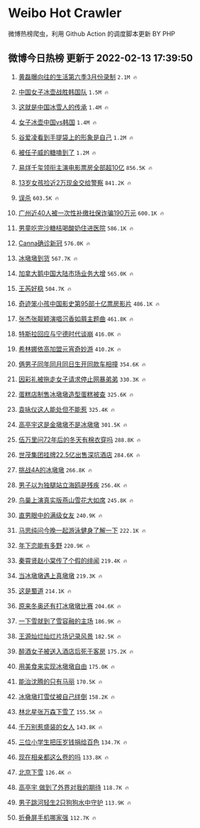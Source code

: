 # Weibo Hot Crawler 



微博热榜爬虫，利用 Github Action 的调度脚本更新 BY PHP 


## 微博今日热榜 更新于 2022-02-13 17:39:50 
1. [黄磊曝向往的生活第六季3月份录制](https://s.weibo.com/weibo?q=%23%E9%BB%84%E7%A3%8A%E6%9B%9D%E5%90%91%E5%BE%80%E7%9A%84%E7%94%9F%E6%B4%BB%E7%AC%AC%E5%85%AD%E5%AD%A33%E6%9C%88%E4%BB%BD%E5%BD%95%E5%88%B6%23&Refer=top) `2.1M 🔥` 

1. [中国女子冰壶战胜韩国队](https://s.weibo.com/weibo?q=%23%E4%B8%AD%E5%9B%BD%E5%A5%B3%E5%AD%90%E5%86%B0%E5%A3%B6%E6%88%98%E8%83%9C%E9%9F%A9%E5%9B%BD%E9%98%9F%23&Refer=top) `1.5M 🔥` 

1. [这就是中国冰雪人的传承](https://s.weibo.com/weibo?q=%23%E8%BF%99%E5%B0%B1%E6%98%AF%E4%B8%AD%E5%9B%BD%E5%86%B0%E9%9B%AA%E4%BA%BA%E7%9A%84%E4%BC%A0%E6%89%BF%23&Refer=top) `1.4M 🔥` 

1. [女子冰壶中国vs韩国](https://s.weibo.com/weibo?q=%23%E5%A5%B3%E5%AD%90%E5%86%B0%E5%A3%B6%E4%B8%AD%E5%9B%BDvs%E9%9F%A9%E5%9B%BD%23&Refer=top) `1.4M 🔥` 

1. [谷爱凌看到手提袋上的形象是自己](https://s.weibo.com/weibo?q=%23%E8%B0%B7%E7%88%B1%E5%87%8C%E7%9C%8B%E5%88%B0%E6%89%8B%E6%8F%90%E8%A2%8B%E4%B8%8A%E7%9A%84%E5%BD%A2%E8%B1%A1%E6%98%AF%E8%87%AA%E5%B7%B1%23&Refer=top) `1.2M 🔥` 

1. [被任子威的糖嗑到了](https://s.weibo.com/weibo?q=%23%E8%A2%AB%E4%BB%BB%E5%AD%90%E5%A8%81%E7%9A%84%E7%B3%96%E5%97%91%E5%88%B0%E4%BA%86%23&Refer=top) `1.2M 🔥` 

1. [易烊千玺领衔主演电影票房全部超10亿](https://s.weibo.com/weibo?q=%23%E6%98%93%E7%83%8A%E5%8D%83%E7%8E%BA%E9%A2%86%E8%A1%94%E4%B8%BB%E6%BC%94%E7%94%B5%E5%BD%B1%E7%A5%A8%E6%88%BF%E5%85%A8%E9%83%A8%E8%B6%8510%E4%BA%BF%23&Refer=top) `856.5K 🔥` 

1. [13岁女孩捡近2万现金交给警察](https://s.weibo.com/weibo?q=%2313%E5%B2%81%E5%A5%B3%E5%AD%A9%E6%8D%A1%E8%BF%912%E4%B8%87%E7%8E%B0%E9%87%91%E4%BA%A4%E7%BB%99%E8%AD%A6%E5%AF%9F%23&Refer=top) `841.2K 🔥` 

1. [误杀](https://s.weibo.com/weibo?q=%E8%AF%AF%E6%9D%80&Refer=top) `603.5K 🔥` 

1. [广州近40人被一次性补缴社保诈骗190万元](https://s.weibo.com/weibo?q=%23%E5%B9%BF%E5%B7%9E%E8%BF%9140%E4%BA%BA%E8%A2%AB%E4%B8%80%E6%AC%A1%E6%80%A7%E8%A1%A5%E7%BC%B4%E7%A4%BE%E4%BF%9D%E8%AF%88%E9%AA%97190%E4%B8%87%E5%85%83%23&Refer=top) `600.1K 🔥` 

1. [男童吃完沙糖桔喝酸奶住进医院](https://s.weibo.com/weibo?q=%23%E7%94%B7%E7%AB%A5%E5%90%83%E5%AE%8C%E6%B2%99%E7%B3%96%E6%A1%94%E5%96%9D%E9%85%B8%E5%A5%B6%E4%BD%8F%E8%BF%9B%E5%8C%BB%E9%99%A2%23&Refer=top) `586.1K 🔥` 

1. [Canna确诊新冠](https://s.weibo.com/weibo?q=%23Canna%E7%A1%AE%E8%AF%8A%E6%96%B0%E5%86%A0%23&Refer=top) `576.0K 🔥` 

1. [冰墩墩到货](https://s.weibo.com/weibo?q=%23%E5%86%B0%E5%A2%A9%E5%A2%A9%E5%88%B0%E8%B4%A7%23&Refer=top) `567.7K 🔥` 

1. [加拿大鹅中国大陆市场业务大增](https://s.weibo.com/weibo?q=%23%E5%8A%A0%E6%8B%BF%E5%A4%A7%E9%B9%85%E4%B8%AD%E5%9B%BD%E5%A4%A7%E9%99%86%E5%B8%82%E5%9C%BA%E4%B8%9A%E5%8A%A1%E5%A4%A7%E5%A2%9E%23&Refer=top) `565.0K 🔥` 

1. [王芮好稳](https://s.weibo.com/weibo?q=%23%E7%8E%8B%E8%8A%AE%E5%A5%BD%E7%A8%B3%23&Refer=top) `504.7K 🔥` 

1. [奇迹笨小孩中国影史第95部十亿票房影片](https://s.weibo.com/weibo?q=%23%E5%A5%87%E8%BF%B9%E7%AC%A8%E5%B0%8F%E5%AD%A9%E4%B8%AD%E5%9B%BD%E5%BD%B1%E5%8F%B2%E7%AC%AC95%E9%83%A8%E5%8D%81%E4%BA%BF%E7%A5%A8%E6%88%BF%E5%BD%B1%E7%89%87%23&Refer=top) `486.1K 🔥` 

1. [张杰张靓颖演唱沉香如屑主题曲](https://s.weibo.com/weibo?q=%23%E5%BC%A0%E6%9D%B0%E5%BC%A0%E9%9D%93%E9%A2%96%E6%BC%94%E5%94%B1%E6%B2%89%E9%A6%99%E5%A6%82%E5%B1%91%E4%B8%BB%E9%A2%98%E6%9B%B2%23&Refer=top) `461.8K 🔥` 

1. [特斯拉回应与宁德时代谈崩](https://s.weibo.com/weibo?q=%23%E7%89%B9%E6%96%AF%E6%8B%89%E5%9B%9E%E5%BA%94%E4%B8%8E%E5%AE%81%E5%BE%B7%E6%97%B6%E4%BB%A3%E8%B0%88%E5%B4%A9%23&Refer=top) `416.0K 🔥` 

1. [希林娜依高加盟元宵奇妙游](https://s.weibo.com/weibo?q=%23%E5%B8%8C%E6%9E%97%E5%A8%9C%E4%BE%9D%E9%AB%98%E5%8A%A0%E7%9B%9F%E5%85%83%E5%AE%B5%E5%A5%87%E5%A6%99%E6%B8%B8%23&Refer=top) `410.2K 🔥` 

1. [俩男子同年同月同日生开同款车相撞](https://s.weibo.com/weibo?q=%23%E4%BF%A9%E7%94%B7%E5%AD%90%E5%90%8C%E5%B9%B4%E5%90%8C%E6%9C%88%E5%90%8C%E6%97%A5%E7%94%9F%E5%BC%80%E5%90%8C%E6%AC%BE%E8%BD%A6%E7%9B%B8%E6%92%9E%23&Refer=top) `354.6K 🔥` 

1. [因彩礼被拖走女子请求停止网暴弟弟](https://s.weibo.com/weibo?q=%23%E5%9B%A0%E5%BD%A9%E7%A4%BC%E8%A2%AB%E6%8B%96%E8%B5%B0%E5%A5%B3%E5%AD%90%E8%AF%B7%E6%B1%82%E5%81%9C%E6%AD%A2%E7%BD%91%E6%9A%B4%E5%BC%9F%E5%BC%9F%23&Refer=top) `330.3K 🔥` 

1. [蛋糕店制售冰墩墩造型蛋糕被查](https://s.weibo.com/weibo?q=%23%E8%9B%8B%E7%B3%95%E5%BA%97%E5%88%B6%E5%94%AE%E5%86%B0%E5%A2%A9%E5%A2%A9%E9%80%A0%E5%9E%8B%E8%9B%8B%E7%B3%95%E8%A2%AB%E6%9F%A5%23&Refer=top) `325.6K 🔥` 

1. [袁咏仪这人能处但不能惹](https://s.weibo.com/weibo?q=%23%E8%A2%81%E5%92%8F%E4%BB%AA%E8%BF%99%E4%BA%BA%E8%83%BD%E5%A4%84%E4%BD%86%E4%B8%8D%E8%83%BD%E6%83%B9%23&Refer=top) `325.4K 🔥` 

1. [高亭宇这是金墩墩不是冰墩墩](https://s.weibo.com/weibo?q=%23%E9%AB%98%E4%BA%AD%E5%AE%87%E8%BF%99%E6%98%AF%E9%87%91%E5%A2%A9%E5%A2%A9%E4%B8%8D%E6%98%AF%E5%86%B0%E5%A2%A9%E5%A2%A9%23&Refer=top) `301.5K 🔥` 

1. [伍万里问72年后的冬天有棉衣穿吗](https://s.weibo.com/weibo?q=%23%E4%BC%8D%E4%B8%87%E9%87%8C%E9%97%AE72%E5%B9%B4%E5%90%8E%E7%9A%84%E5%86%AC%E5%A4%A9%E6%9C%89%E6%A3%89%E8%A1%A3%E7%A9%BF%E5%90%97%23&Refer=top) `288.8K 🔥` 

1. [世茂集团挂牌22.5亿出售深坑酒店](https://s.weibo.com/weibo?q=%23%E4%B8%96%E8%8C%82%E9%9B%86%E5%9B%A2%E6%8C%82%E7%89%8C22.5%E4%BA%BF%E5%87%BA%E5%94%AE%E6%B7%B1%E5%9D%91%E9%85%92%E5%BA%97%23&Refer=top) `284.6K 🔥` 

1. [挑战4A的冰墩墩](https://s.weibo.com/weibo?q=%23%E6%8C%91%E6%88%984A%E7%9A%84%E5%86%B0%E5%A2%A9%E5%A2%A9%23&Refer=top) `266.8K 🔥` 

1. [男子以为独腿站立海鸥是残疾](https://s.weibo.com/weibo?q=%23%E7%94%B7%E5%AD%90%E4%BB%A5%E4%B8%BA%E7%8B%AC%E8%85%BF%E7%AB%99%E7%AB%8B%E6%B5%B7%E9%B8%A5%E6%98%AF%E6%AE%8B%E7%96%BE%23&Refer=top) `256.4K 🔥` 

1. [鸟巢上演真实版燕山雪花大如席](https://s.weibo.com/weibo?q=%23%E9%B8%9F%E5%B7%A2%E4%B8%8A%E6%BC%94%E7%9C%9F%E5%AE%9E%E7%89%88%E7%87%95%E5%B1%B1%E9%9B%AA%E8%8A%B1%E5%A4%A7%E5%A6%82%E5%B8%AD%23&Refer=top) `245.8K 🔥` 

1. [直男眼中的满级女友](https://s.weibo.com/weibo?q=%23%E7%9B%B4%E7%94%B7%E7%9C%BC%E4%B8%AD%E7%9A%84%E6%BB%A1%E7%BA%A7%E5%A5%B3%E5%8F%8B%23&Refer=top) `240.9K 🔥` 

1. [马思纯问今晚一起游泳健身了解一下](https://s.weibo.com/weibo?q=%23%E9%A9%AC%E6%80%9D%E7%BA%AF%E9%97%AE%E4%BB%8A%E6%99%9A%E4%B8%80%E8%B5%B7%E6%B8%B8%E6%B3%B3%E5%81%A5%E8%BA%AB%E4%BA%86%E8%A7%A3%E4%B8%80%E4%B8%8B%23&Refer=top) `222.1K 🔥` 

1. [年下恋能有多野](https://s.weibo.com/weibo?q=%23%E5%B9%B4%E4%B8%8B%E6%81%8B%E8%83%BD%E6%9C%89%E5%A4%9A%E9%87%8E%23&Refer=top) `220.9K 🔥` 

1. [秦霄贤赵小棠传了个假的绯闻](https://s.weibo.com/weibo?q=%23%E7%A7%A6%E9%9C%84%E8%B4%A4%E8%B5%B5%E5%B0%8F%E6%A3%A0%E4%BC%A0%E4%BA%86%E4%B8%AA%E5%81%87%E7%9A%84%E7%BB%AF%E9%97%BB%23&Refer=top) `219.4K 🔥` 

1. [当冰墩墩遇上真墩墩](https://s.weibo.com/weibo?q=%23%E5%BD%93%E5%86%B0%E5%A2%A9%E5%A2%A9%E9%81%87%E4%B8%8A%E7%9C%9F%E5%A2%A9%E5%A2%A9%23&Refer=top) `219.3K 🔥` 

1. [这是蜀道](https://s.weibo.com/weibo?q=%E8%BF%99%E6%98%AF%E8%9C%80%E9%81%93&Refer=top) `214.1K 🔥` 

1. [原来冬奥还有打冰墩墩比赛](https://s.weibo.com/weibo?q=%23%E5%8E%9F%E6%9D%A5%E5%86%AC%E5%A5%A5%E8%BF%98%E6%9C%89%E6%89%93%E5%86%B0%E5%A2%A9%E5%A2%A9%E6%AF%94%E8%B5%9B%23&Refer=top) `204.6K 🔥` 

1. [一下雪就到了雪容融的主场](https://s.weibo.com/weibo?q=%23%E4%B8%80%E4%B8%8B%E9%9B%AA%E5%B0%B1%E5%88%B0%E4%BA%86%E9%9B%AA%E5%AE%B9%E8%9E%8D%E7%9A%84%E4%B8%BB%E5%9C%BA%23&Refer=top) `186.9K 🔥` 

1. [王源灿烂灿烂片场记录风景](https://s.weibo.com/weibo?q=%23%E7%8E%8B%E6%BA%90%E7%81%BF%E7%83%82%E7%81%BF%E7%83%82%E7%89%87%E5%9C%BA%E8%AE%B0%E5%BD%95%E9%A3%8E%E6%99%AF%23&Refer=top) `182.5K 🔥` 

1. [醉酒女子被送入酒店后死于客房](https://s.weibo.com/weibo?q=%23%E9%86%89%E9%85%92%E5%A5%B3%E5%AD%90%E8%A2%AB%E9%80%81%E5%85%A5%E9%85%92%E5%BA%97%E5%90%8E%E6%AD%BB%E4%BA%8E%E5%AE%A2%E6%88%BF%23&Refer=top) `175.2K 🔥` 

1. [用美食来实现冰墩墩自由](https://s.weibo.com/weibo?q=%23%E7%94%A8%E7%BE%8E%E9%A3%9F%E6%9D%A5%E5%AE%9E%E7%8E%B0%E5%86%B0%E5%A2%A9%E5%A2%A9%E8%87%AA%E7%94%B1%23&Refer=top) `175.0K 🔥` 

1. [能治沈腾的只有马丽](https://s.weibo.com/weibo?q=%23%E8%83%BD%E6%B2%BB%E6%B2%88%E8%85%BE%E7%9A%84%E5%8F%AA%E6%9C%89%E9%A9%AC%E4%B8%BD%23&Refer=top) `170.5K 🔥` 

1. [冰墩墩打雪仗被自己绊倒](https://s.weibo.com/weibo?q=%23%E5%86%B0%E5%A2%A9%E5%A2%A9%E6%89%93%E9%9B%AA%E4%BB%97%E8%A2%AB%E8%87%AA%E5%B7%B1%E7%BB%8A%E5%80%92%23&Refer=top) `158.2K 🔥` 

1. [林北星张万森下雪了](https://s.weibo.com/weibo?q=%23%E6%9E%97%E5%8C%97%E6%98%9F%E5%BC%A0%E4%B8%87%E6%A3%AE%E4%B8%8B%E9%9B%AA%E4%BA%86%23&Refer=top) `155.5K 🔥` 

1. [千万别惹盛装的女人](https://s.weibo.com/weibo?q=%23%E5%8D%83%E4%B8%87%E5%88%AB%E6%83%B9%E7%9B%9B%E8%A3%85%E7%9A%84%E5%A5%B3%E4%BA%BA%23&Refer=top) `143.8K 🔥` 

1. [三位小学生把压岁钱捐给百色](https://s.weibo.com/weibo?q=%23%E4%B8%89%E4%BD%8D%E5%B0%8F%E5%AD%A6%E7%94%9F%E6%8A%8A%E5%8E%8B%E5%B2%81%E9%92%B1%E6%8D%90%E7%BB%99%E7%99%BE%E8%89%B2%23&Refer=top) `134.7K 🔥` 

1. [现在相亲都这么卷的吗](https://s.weibo.com/weibo?q=%23%E7%8E%B0%E5%9C%A8%E7%9B%B8%E4%BA%B2%E9%83%BD%E8%BF%99%E4%B9%88%E5%8D%B7%E7%9A%84%E5%90%97%23&Refer=top) `133.8K 🔥` 

1. [北京下雪](https://s.weibo.com/weibo?q=%E5%8C%97%E4%BA%AC%E4%B8%8B%E9%9B%AA&Refer=top) `126.4K 🔥` 

1. [高亭宇 做到了外界对我的期待](https://s.weibo.com/weibo?q=%E9%AB%98%E4%BA%AD%E5%AE%87%20%E5%81%9A%E5%88%B0%E4%BA%86%E5%A4%96%E7%95%8C%E5%AF%B9%E6%88%91%E7%9A%84%E6%9C%9F%E5%BE%85&Refer=top) `118.7K 🔥` 

1. [男子跳河轻生2只狗狗水中守护](https://s.weibo.com/weibo?q=%23%E7%94%B7%E5%AD%90%E8%B7%B3%E6%B2%B3%E8%BD%BB%E7%94%9F2%E5%8F%AA%E7%8B%97%E7%8B%97%E6%B0%B4%E4%B8%AD%E5%AE%88%E6%8A%A4%23&Refer=top) `113.9K 🔥` 

1. [折叠屏手机哪家强](https://s.weibo.com/weibo?q=%23%E6%8A%98%E5%8F%A0%E5%B1%8F%E6%89%8B%E6%9C%BA%E5%93%AA%E5%AE%B6%E5%BC%BA%23&Refer=top) `112.7K 🔥` 

